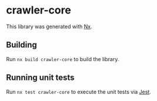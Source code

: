 # crawler-core

This library was generated with [Nx](https://nx.dev).

## Building

Run `nx build crawler-core` to build the library.

## Running unit tests

Run `nx test crawler-core` to execute the unit tests via [Jest](https://jestjs.io).
